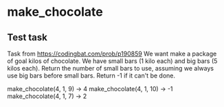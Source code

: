 # make_chocolate
Test task
----

Task from https://codingbat.com/prob/p190859
We want make a package of goal kilos of chocolate. We have small bars (1 kilo each) and big bars (5 kilos each). Return the number of small bars to use, assuming we always use big bars before small bars. Return -1 if it can't be done.


make_chocolate(4, 1, 9) → 4
make_chocolate(4, 1, 10) → -1
make_chocolate(4, 1, 7) → 2
